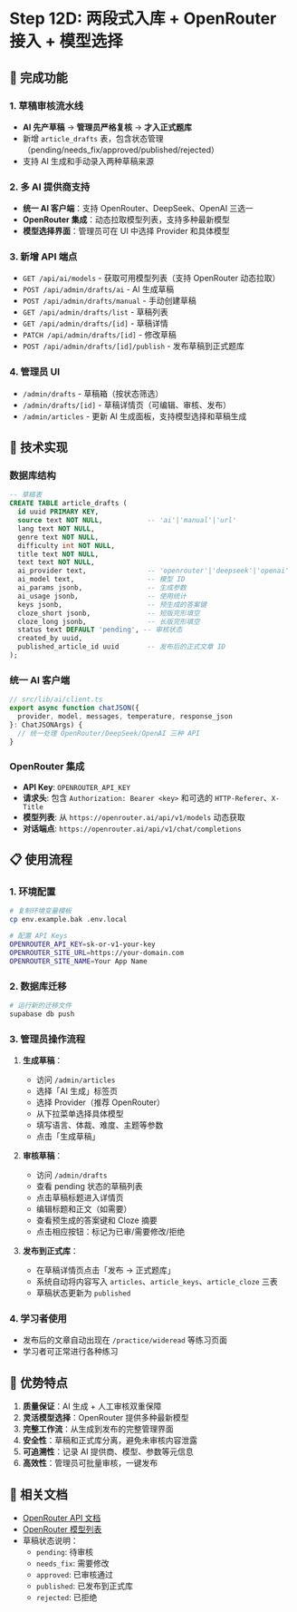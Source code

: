 # Step 12D: 两段式入库 + OpenRouter 接入 + 模型选择

## 🎯 完成功能

### 1. 草稿审核流水线
- **AI 先产草稿** → **管理员严格复核** → **才入正式题库**
- 新增 `article_drafts` 表，包含状态管理（pending/needs_fix/approved/published/rejected）
- 支持 AI 生成和手动录入两种草稿来源

### 2. 多 AI 提供商支持
- **统一 AI 客户端**：支持 OpenRouter、DeepSeek、OpenAI 三选一
- **OpenRouter 集成**：动态拉取模型列表，支持多种最新模型
- **模型选择界面**：管理员可在 UI 中选择 Provider 和具体模型

### 3. 新增 API 端点
- `GET /api/ai/models` - 获取可用模型列表（支持 OpenRouter 动态拉取）
- `POST /api/admin/drafts/ai` - AI 生成草稿
- `POST /api/admin/drafts/manual` - 手动创建草稿
- `GET /api/admin/drafts/list` - 草稿列表
- `GET /api/admin/drafts/[id]` - 草稿详情
- `PATCH /api/admin/drafts/[id]` - 修改草稿
- `POST /api/admin/drafts/[id]/publish` - 发布草稿到正式题库

### 4. 管理员 UI
- `/admin/drafts` - 草稿箱（按状态筛选）
- `/admin/drafts/[id]` - 草稿详情页（可编辑、审核、发布）
- `/admin/articles` - 更新 AI 生成面板，支持模型选择和草稿生成

## 🔧 技术实现

### 数据库结构
```sql
-- 草稿表
CREATE TABLE article_drafts (
  id uuid PRIMARY KEY,
  source text NOT NULL,           -- 'ai'|'manual'|'url'
  lang text NOT NULL,
  genre text NOT NULL,
  difficulty int NOT NULL,
  title text NOT NULL,
  text text NOT NULL,
  ai_provider text,               -- 'openrouter'|'deepseek'|'openai'
  ai_model text,                  -- 模型 ID
  ai_params jsonb,                -- 生成参数
  ai_usage jsonb,                 -- 使用统计
  keys jsonb,                     -- 预生成的答案键
  cloze_short jsonb,              -- 短版完形填空
  cloze_long jsonb,               -- 长版完形填空
  status text DEFAULT 'pending', -- 审核状态
  created_by uuid,
  published_article_id uuid       -- 发布后的正式文章 ID
);
```

### 统一 AI 客户端
```typescript
// src/lib/ai/client.ts
export async function chatJSON({ 
  provider, model, messages, temperature, response_json 
}: ChatJSONArgs) {
  // 统一处理 OpenRouter/DeepSeek/OpenAI 三种 API
}
```

### OpenRouter 集成
- **API Key**: `OPENROUTER_API_KEY`
- **请求头**: 包含 `Authorization: Bearer <key>` 和可选的 `HTTP-Referer`、`X-Title`
- **模型列表**: 从 `https://openrouter.ai/api/v1/models` 动态获取
- **对话端点**: `https://openrouter.ai/api/v1/chat/completions`

## 📋 使用流程

### 1. 环境配置
```bash
# 复制环境变量模板
cp env.example.bak .env.local

# 配置 API Keys
OPENROUTER_API_KEY=sk-or-v1-your-key
OPENROUTER_SITE_URL=https://your-domain.com
OPENROUTER_SITE_NAME=Your App Name
```

### 2. 数据库迁移
```bash
# 运行新的迁移文件
supabase db push
```

### 3. 管理员操作流程
1. **生成草稿**：
   - 访问 `/admin/articles`
   - 选择「AI 生成」标签页
   - 选择 Provider（推荐 OpenRouter）
   - 从下拉菜单选择具体模型
   - 填写语言、体裁、难度、主题等参数
   - 点击「生成草稿」

2. **审核草稿**：
   - 访问 `/admin/drafts`
   - 查看 pending 状态的草稿列表
   - 点击草稿标题进入详情页
   - 编辑标题和正文（如需要）
   - 查看预生成的答案键和 Cloze 摘要
   - 点击相应按钮：标记为已审/需要修改/拒绝

3. **发布到正式库**：
   - 在草稿详情页点击「发布 → 正式题库」
   - 系统自动将内容写入 `articles`、`article_keys`、`article_cloze` 三表
   - 草稿状态更新为 `published`

### 4. 学习者使用
- 发布后的文章自动出现在 `/practice/wideread` 等练习页面
- 学习者可正常进行各种练习

## 🌟 优势特点

1. **质量保证**：AI 生成 + 人工审核双重保障
2. **灵活模型选择**：OpenRouter 提供多种最新模型
3. **完整工作流**：从生成到发布的完整管理界面
4. **安全性**：草稿和正式库分离，避免未审核内容泄露
5. **可追溯性**：记录 AI 提供商、模型、参数等元信息
6. **高效性**：管理员可批量审核，一键发布

## 🔗 相关文档

- [OpenRouter API 文档](https://openrouter.ai/docs)
- [OpenRouter 模型列表](https://openrouter.ai/models)
- 草稿状态说明：
  - `pending`: 待审核
  - `needs_fix`: 需要修改
  - `approved`: 已审核通过
  - `published`: 已发布到正式库
  - `rejected`: 已拒绝
